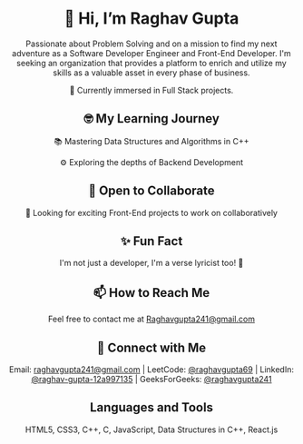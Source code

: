 <div align="center">
    <h1>👋 Hi, I’m Raghav Gupta</h1>
    <p>Passionate about Problem Solving and on a mission to find my next adventure as a Software Developer Engineer and Front-End Developer. I'm seeking an organization that provides a platform to enrich and utilize my skills as a valuable asset in every phase of business.</p>
    <p>🌱 Currently immersed in Full Stack projects.</p>
</div>

<div align="center">
    <h2>🤓 My Learning Journey</h2>
    <p>📚 Mastering Data Structures and Algorithms in C++</p>
    <p>⚙️ Exploring the depths of Backend Development</p>
</div>

<div align="center">
    <h2>💞 Open to Collaborate</h2>
    <p>🤝 Looking for exciting Front-End projects to work on collaboratively</p>
</div>

<div align="center">
    <h2>✨ Fun Fact</h2>
    <p>I'm not just a developer, I'm a verse lyricist too! 🎤</p>
</div>

<div align="center">
    <h2>📫 How to Reach Me</h2>
    <p>Feel free to contact me at <a href="mailto:raghavgupta241@gmail.com">Raghavgupta241@gmail.com</a></p>
</div>

<div align="center">
    <h2>🌟 Connect with Me</h2>
    <p>
        Email: <a href="mailto:raghavgupta241@gmail.com">raghavgupta241@gmail.com</a> | 
        LeetCode: <a href="https://leetcode.com/raghavgupta69/">@raghavgupta69</a> | 
        LinkedIn: <a href="https://www.linkedin.com/in/raghav-gupta-12a997135/">@raghav-gupta-12a997135</a> | 
        GeeksForGeeks: <a href="https://auth.geeksforgeeks.org/user/raghavgupta241">@raghavgupta241</a>
    </p>
</div>

<div align="center">
    <h2>Languages and Tools</h2>
    <p>HTML5, CSS3, C++, C, JavaScript, Data Structures in C++, React.js</p>
</div>
